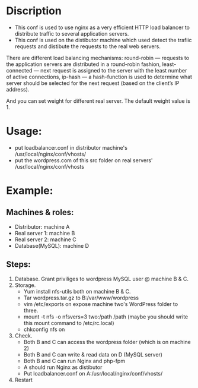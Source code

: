 #
# Discription
- This conf is used to use nginx as a very efficient HTTP load balancer to distribute traffic to several application servers.
- This conf is used on the distibutor machine which used detect the trafiic requests and distibute the requests to the real web servers.

There are different load balancing mechanisms:
round-robin — requests to the application servers are distributed in a round-robin fashion,
least-connected — next request is assigned to the server with the least number of active connections,
ip-hash — a hash-function is used to determine what server should be selected for the next request (based on the client’s IP address).

And you can set weight for different real server. The default weight value is 1.


# Usage:

- put loadbalancer.conf in distributor machine's /usr/local/nginx/conf/vhosts/
- put the wordpress.com of this src folder on real servers' /usr/local/nginx/conf/vhosts


# Example:

## Machines & roles:
- Distributor: machine A
- Real server 1: machine B
- Real server 2: machine C
- Database(MySQL): machine D

## Steps:
1. Database. Grant priviliges to wordpress MySQL user @ machine B & C.
2. Storage.
    - Yum install nfs-utils both on machine B & C.
    - Tar wordpress.tar.gz to B:/var/www/wordpress
    - vim /etc/exports on expose machine two's WordPress folder to three.
    - mount -t nfs -o nfsvers=3 two:/path /path (maybe you should write this mount command to /etc/rc.local)
    - chkconfig nfs on
3. Check.
    - Both B and C can access the wordpress folder (which is on machine 2)
    - Both B and C can write & read data on D (MySQL server)
    - Both B and C can run Nginx and php-fpm
    - A should run Nginx as distibutor
    - Put loadbalancer.conf on A:/usr/local/nginx/conf/vhosts/
4. Restart 
